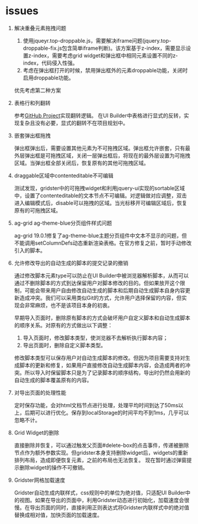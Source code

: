 # issues

1. 解决重叠元素拖拽问题
    1. 使用jqueyr.top-droppable.js，需要解决iframe问题(jquery.top-droppable-fix.js包含简单iframe判断)。该方案基于z-index，需要显示设置z-index，需要考虑grid widget和弹出框中相同元素设置不同的z-index，代码侵入性强。
    2. 考虑在弹出框打开的时候，禁用弹出框外的元素droppable功能，关闭时启用droppable功能。

    优先考虑第二种方案

2. 表格行和列翻转

    参考[GitHub Project](https://github.com/LMFinney/ag-grid-partial)实现翻转逻辑。
    在UI Builder中表格进行显式的反转，实现复杂且没有必要，显式的翻转不在项目规划中。

3. 嵌套弹出框拖拽

    弹出框弹出后，需要设置其他元素为不可拖拽区域。弹出框允许嵌套，只有最外层弹出框是可拖拽区域，关闭一层弹出框后，将现在的最外层设置为可拖拽区域。当弹出框全部关闭后，恢复原有的其他可拖拽区域。

4. draggable区域中contenteditable不可编辑

    测试发现，gridster中的可拖拽widget和利用jquery-ui实现的sortable区域中，设置了contenteditable的文本节点不可编辑。对逻辑做对应调整，双击进入编辑模式后，disable可以拖拽的区域。当光标移开可编辑区域后，恢复原有的可拖拽区域。

5. ag-grid ag-theme-blue分页组件样式问题

    ag-grid 19.0.1修复了ag-theme-blue主题分页组件中文本不显示的问题，但不能调用setColumnDefs动态重新渲染表格。在官方修复之前，暂时手动修改引入的脚本。

6. 允许修改导出的自动生成的脚本的提交记录的撤销

    通过修改脚本元素type可以防止在UI Builder中被浏览器解析脚本，从而可以通过不删除脚本的方式到达保留用户对脚本修改的目的。但如果放开这个限制，可能会带来用户自由修改自动生成的脚本和后期自动生成脚本自身内容更新造成冲突。我们可以采用类似Git的方式，允许用户选择保留的内容，但实现会非常麻烦，也不是该项目本身的初衷。

    早期导入页面时，删除原有脚本的方式会破坏用户自定义脚本和自动生成脚本的顺序关系。对原有的方式做出以下调整：

    1. 导入页面时，修改脚本类型，使浏览器不去解析执行脚本内容；
    2. 导出页面时，删除自定义脚本类型。

    修改脚本类型可以保存用户对自动生成脚本的修改。但因为项目需要支持对生成脚本的更新和修复，如果用户直接修改自动生成脚本内容，会造成两者的冲突。所以导入时保留脚本只是为了记录脚本的顺序结构，导出时仍然会用新的自动生成的脚本覆盖原有的内容。

7. 对导出页面的处理性能

    定时保存功能，会对html文档节点进行处理，处理平均时间到达了50ms以上，后期可以进行优化。保存到localStorage的时间平均不到1ms，几乎可以忽略不计。

8. Grid Widget的删除

    直接删除并恢复，可以通过触发父页面#delete-box的点击事件，传递被删除节点作为额外参数实现。但gridster本身支持删除widget后，widgets的重新排列布局，造成即便恢复元素，之前的布局也无法恢复。
    现在暂时通过弹窗提示删除widget的操作不可撤销。

9. Gridster网格加载速度

    Gridster自动生成内联样式，css规则中的单位为绝对值，只适配UI Builder中的视图。如果在导出的页面中，利用Gridster动态进行初始化，加载速度会很慢。在导出页面的同时，直接利用正则表达式将Gridster内联样式中的绝对值替换成相对值，加快页面的加载速度。